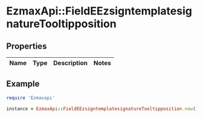 # EzmaxApi::FieldEEzsigntemplatesignatureTooltipposition

## Properties

| Name | Type | Description | Notes |
| ---- | ---- | ----------- | ----- |

## Example

```ruby
require 'Ezmaxapi'

instance = EzmaxApi::FieldEEzsigntemplatesignatureTooltipposition.new()
```

